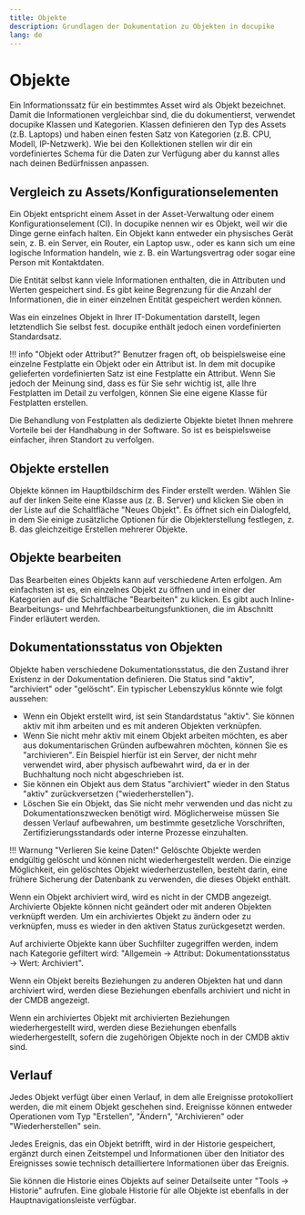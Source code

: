 ```yaml
---
title: Objekte
description: Grundlagen der Dokumentation zu Objekten in docupike
lang: de
---
```


# Objekte

Ein Informationssatz für ein bestimmtes Asset wird als Objekt bezeichnet. Damit die Informationen vergleichbar sind, die du dokumentierst, verwendet docupike Klassen und Kategorien. Klassen definieren den Typ des Assets (z.B. Laptops) und haben einen festen Satz von Kategorien (z.B. CPU, Modell, IP-Netzwerk). Wie bei den Kollektionen stellen wir dir ein vordefiniertes Schema für die Daten zur Verfügung aber du kannst alles nach deinen Bedürfnissen anpassen.

## Vergleich zu Assets/Konfigurationselementen

Ein Objekt entspricht einem Asset in der Asset-Verwaltung oder einem Konfigurationselement (CI). In docupike nennen wir es Objekt, weil wir die Dinge gerne einfach halten.
Ein Objekt kann entweder ein physisches Gerät sein, z. B. ein Server, ein Router, ein Laptop usw., oder es kann sich um eine logische Information handeln, wie z. B. ein Wartungsvertrag oder sogar eine Person mit Kontaktdaten.

Die Entität selbst kann viele Informationen enthalten, die in Attributen und Werten gespeichert sind. Es gibt keine Begrenzung für die Anzahl der Informationen, die in einer einzelnen Entität gespeichert werden können.

Was ein einzelnes Objekt in Ihrer IT-Dokumentation darstellt, legen letztendlich Sie selbst fest. docupike enthält jedoch einen vordefinierten Standardsatz.

!!! info "Objekt oder Attribut?"
    Benutzer fragen oft, ob beispielsweise eine einzelne Festplatte ein Objekt oder ein Attribut ist.
    In dem mit docupike gelieferten vordefinierten Satz ist eine Festplatte ein Attribut. Wenn Sie jedoch der Meinung sind, dass es für Sie sehr wichtig ist, alle Ihre Festplatten im Detail zu verfolgen, können Sie eine eigene Klasse für Festplatten erstellen.

Die Behandlung von Festplatten als dedizierte Objekte bietet Ihnen mehrere Vorteile bei der Handhabung in der Software. So ist es beispielsweise einfacher, ihren Standort zu verfolgen.

## Objekte erstellen

Objekte können im Hauptbildschirm des Finder erstellt werden. Wählen Sie auf der linken Seite eine Klasse aus (z. B. Server) und klicken Sie oben in der Liste auf die Schaltfläche "Neues Objekt". Es öffnet sich ein Dialogfeld, in dem Sie einige zusätzliche Optionen für die Objekterstellung festlegen, z. B. das gleichzeitige Erstellen mehrerer Objekte.

## Objekte bearbeiten

Das Bearbeiten eines Objekts kann auf verschiedene Arten erfolgen. Am einfachsten ist es, ein einzelnes Objekt zu öffnen und in einer der Kategorien auf die Schaltfläche "Bearbeiten" zu klicken. Es gibt auch Inline-Bearbeitungs- und Mehrfachbearbeitungsfunktionen, die im Abschnitt Finder erläutert werden.

## Dokumentationsstatus von Objekten

Objekte haben verschiedene Dokumentationsstatus, die den Zustand ihrer Existenz in der Dokumentation definieren. Die Status sind "aktiv", "archiviert" oder "gelöscht". Ein typischer Lebenszyklus könnte wie folgt aussehen:

- Wenn ein Objekt erstellt wird, ist sein Standardstatus "aktiv". Sie können aktiv mit ihm arbeiten und es mit anderen Objekten verknüpfen.
- Wenn Sie nicht mehr aktiv mit einem Objekt arbeiten möchten, es aber aus dokumentarischen Gründen aufbewahren möchten, können Sie es "archivieren". Ein Beispiel hierfür ist ein Server, der nicht mehr verwendet wird, aber physisch aufbewahrt wird, da er in der Buchhaltung noch nicht abgeschrieben ist.
- Sie können ein Objekt aus dem Status "archiviert" wieder in den Status "aktiv" zurückversetzen ("wiederherstellen").
- Löschen Sie ein Objekt, das Sie nicht mehr verwenden und das nicht zu Dokumentationszwecken benötigt wird. Möglicherweise müssen Sie dessen Verlauf aufbewahren, um bestimmte gesetzliche Vorschriften, Zertifizierungsstandards oder interne Prozesse einzuhalten.

!!! Warnung "Verlieren Sie keine Daten!"
    Gelöschte Objekte werden endgültig gelöscht und können nicht wiederhergestellt werden. Die einzige Möglichkeit, ein gelöschtes Objekt wiederherzustellen, besteht darin, eine frühere Sicherung der Datenbank zu verwenden, die dieses Objekt enthält.

Wenn ein Objekt archiviert wird, wird es nicht in der CMDB angezeigt. Archivierte Objekte können nicht geändert oder mit anderen Objekten verknüpft werden. Um ein archiviertes Objekt zu ändern oder zu verknüpfen, muss es wieder in den aktiven Status zurückgesetzt werden.

Auf archivierte Objekte kann über Suchfilter zugegriffen werden, indem nach Kategorie gefiltert wird: "Allgemein → Attribut: Dokumentationsstatus → Wert: Archiviert".

Wenn ein Objekt bereits Beziehungen zu anderen Objekten hat und dann archiviert wird, werden diese Beziehungen ebenfalls archiviert und nicht in der CMDB angezeigt.

Wenn ein archiviertes Objekt mit archivierten Beziehungen wiederhergestellt wird, werden diese Beziehungen ebenfalls wiederhergestellt, sofern die zugehörigen Objekte noch in der CMDB aktiv sind.

## Verlauf

Jedes Objekt verfügt über einen Verlauf, in dem alle Ereignisse protokolliert werden, die mit einem Objekt geschehen sind. Ereignisse können entweder Operationen vom Typ "Erstellen", "Ändern", "Archivieren" oder "Wiederherstellen" sein.

Jedes Ereignis, das ein Objekt betrifft, wird in der Historie gespeichert, ergänzt durch einen Zeitstempel und Informationen über den Initiator des Ereignisses sowie technisch detailliertere Informationen über das Ereignis.

Sie können die Historie eines Objekts auf seiner Detailseite unter "Tools → Historie" aufrufen. Eine globale Historie für alle Objekte ist ebenfalls in der Hauptnavigationsleiste verfügbar.
